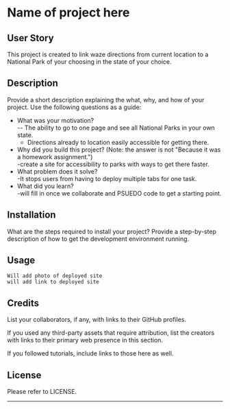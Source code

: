 # Name of project here 

## User Story   

This project is created to link waze directions from current location to a National Park of your choosing in the state of your choice.  

## Description

Provide a short description explaining the what, why, and how of your project. Use the following questions as a guide:  

- What was your motivation?  
    -- The ability to go to one page and see all National Parks in your own state.  
    - Directions already to location easily accessible for getting there.  
- Why did you build this project? (Note: the answer is not "Because it was a homework assignment.")  
    -create a site for accessibility to parks with ways to get there faster.  
- What problem does it solve?  
    -It stops users from having to deploy multiple tabs for one task.   
- What did you learn?  
    -will fill in once we collaborate and PSUEDO code to get a starting point.  

## Installation  

What are the steps required to install your project? Provide a step-by-step description of how to get the development environment running.  

## Usage  
   
    Will add photo of deployed site  
    will add link to deployed site  

## Credits  

List your collaborators, if any, with links to their GitHub profiles.  

If you used any third-party assets that require attribution, list the creators with links to their primary web presence in this section.  

If you followed tutorials, include links to those here as well.  

## License  

Please refer to LICENSE.  

---

